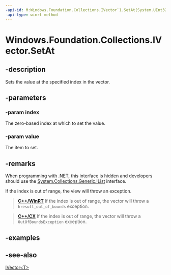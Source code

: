 ```yaml
---
-api-id: M:Windows.Foundation.Collections.IVector`1.SetAt(System.UInt32,`0)
-api-type: winrt method
---
```


<!-- Method syntax
public void SetAt(System.UInt32 index, T value)
-->

# Windows.Foundation.Collections.IVector<T>.SetAt

## -description
Sets the value at the specified index in the vector.

## -parameters
### -param index
The zero-based index at which to set the value.

### -param value
The item to set.

## -remarks
When programming with .NET, this interface is hidden and developers should use the [System.Collections.Generic.IList<T>](/dotnet/api/system.collections.generic.ilist-1?view=dotnet-uwp-10.0&preserve-view=true) interface.

If the index is out of range,
the view will throw an exception.

> [**C++/WinRT**](/windows/uwp/cpp-and-winrt-apis/)
> If the index is out of range,
> the vector will throw a `hresult_out_of_bounds` exception.

> [**C++/CX**](/cpp/cppcx/)
> If the index is out of range,
> the vector will throw a `OutOfBoundsException` exception.

## -examples

## -see-also
[IVector&lt;T&gt;](ivector_1.md)